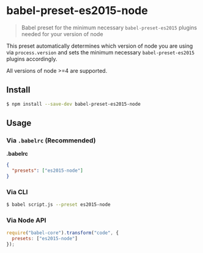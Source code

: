 # babel-preset-es2015-node

> Babel preset for the minimum necessary `babel-preset-es2015` plugins needed for your version of node

This preset automatically determines which version of node you are using via `process.version` and sets the minimum necessary `babel-preset-es2015` plugins accordingly.

All versions of node >=4 are supported.

## Install
```sh
$ npm install --save-dev babel-preset-es2015-node
```

## Usage

### Via `.babelrc` (Recommended)

**.babelrc**

```json
{
  "presets": ["es2015-node"]
}
```

### Via CLI

```sh
$ babel script.js --preset es2015-node
```

### Via Node API

```javascript
require("babel-core").transform("code", {
  presets: ["es2015-node"]
});
```
